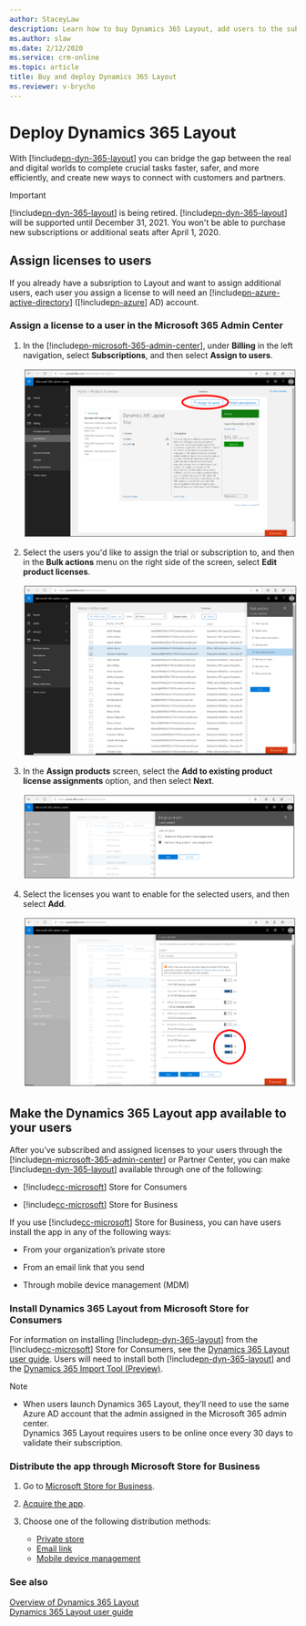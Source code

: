 ```yaml
---
author: StaceyLaw
description: Learn how to buy Dynamics 365 Layout, add users to the subscription, and deploy the app to users in several different ways
ms.author: slaw
ms.date: 2/12/2020
ms.service: crm-online
ms.topic: article
title: Buy and deploy Dynamics 365 Layout
ms.reviewer: v-brycho
---
```


# Deploy Dynamics 365 Layout

With [!include[pn-dyn-365-layout](../includes/pn-dyn-365-layout.md)] you can bridge the gap between the real and digital worlds to complete crucial tasks faster, safer, and more efficiently, and create new ways to connect with customers and partners.

>[!IMPORTANT]
>[!include[pn-dyn-365-layout](../includes/pn-dyn-365-layout.md)] is being retired. [!include[pn-dyn-365-layout](../includes/pn-dyn-365-layout.md)] will be supported until December 31, 2021. You won't be able to purchase new subscriptions or additional seats after April 1, 2020.

## Assign licenses to users

If you already have a subsription to Layout and want to assign additional users, each user you assign a license to will need an [!include[pn-azure-active-directory](../includes/pn-azure-active-directory.md)] ([!include[pn-azure](../includes/pn-azure.md)] AD) account.

### Assign a license to a user in the Microsoft 365 Admin Center

1. In the [!include[pn-microsoft-365-admin-center](../includes/pn-microsoft-365-admin-center.md)], under **Billing** in the left navigation, select **Subscriptions**, and then select **Assign to users**.

   ![Select Subscriptions](../media/AssignUsers.PNG "Select Subscriptions")
   
2. Select the users you'd like to assign the trial or subscription to, and then in the **Bulk actions** menu on the right side of the screen, select **Edit product licenses**. 

   ![Edit product licenses](../media/EditLicenses.PNG "Edit product licenses")
   
3. In the **Assign products** screen, select the **Add to existing product license assignments** option, and then select **Next**.

   ![Add to existing product licenses](../media/AddProductLicenses.png "Add to existing product licenses")
   
4. Select the licenses you want to enable for the selected users, and then select **Add**.

   ![Select product licenses](../media/SelectLicenses.PNG "Select product licenses")

## Make the Dynamics 365 Layout app available to your users

After you’ve subscribed and assigned licenses to your users through the [!include[pn-microsoft-365-admin-center](../includes/pn-microsoft-365-admin-center.md)] or Partner Center, you can make [!include[pn-dyn-365-layout](../includes/pn-dyn-365-layout.md)] available through one of the following:

-   [!include[cc-microsoft](../includes/cc-microsoft.md)] Store for Consumers

-   [!include[cc-microsoft](../includes/cc-microsoft.md)] Store for Business

If you use [!include[cc-microsoft](../includes/cc-microsoft.md)] Store for Business, you can have users install the app
in any of the following ways:

-   From your organization’s private store

-   From an email link that you send

-   Through mobile device management (MDM)

### Install Dynamics 365 Layout from Microsoft Store for Consumers

For information on installing [!include[pn-dyn-365-layout](../includes/pn-dyn-365-layout.md)] from the [!include[cc-microsoft](../includes/cc-microsoft.md)] Store for Consumers,
see the [Dynamics 365 Layout user guide](../layout/user-guide.md). Users will need to install both [!include[pn-dyn-365-layout](../includes/pn-dyn-365-layout.md)] and the [Dynamics 365 Import Tool (Preview)](../layout/user-guide.md).

> [!NOTE]
> <ul><li>When users launch Dynamics 365 Layout, they’ll need to use the same Azure AD account that the admin assigned in the Microsoft 365 admin center.</li>
> Dynamics 365 Layout requires users to be online once every 30 days to validate their subscription.</li></ul>

### Distribute the app through Microsoft Store for Business

1.  Go to [Microsoft Store for Business](https://businessstore.microsoft.com/store).

2.  [Acquire the app](https://docs.microsoft.com/microsoft-store/acquire-apps-microsoft-store-for-business).

3.  Choose one of the following distribution methods:

    -   [Private store](https://docs.microsoft.com/microsoft-store/distribute-apps-from-your-private-store)
    -   [Email link](https://docs.microsoft.com/microsoft-store/assign-apps-to-employees)
    -   [Mobile device management](https://docs.microsoft.com/microsoft-store/configure-mdm-provider-microsoft-store-for-business)

### See also
[Overview of Dynamics 365 Layout](../layout/index.md)<br/>
[Dynamics 365 Layout user guide](../layout/user-guide.md)<br/>

